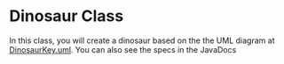 # Dinosaur Class

In this class, you will create a dinosaur based on the the UML diagram at [DinosaurKey.uml](DinosaurKey.uml). You can
also see the specs in the JavaDocs